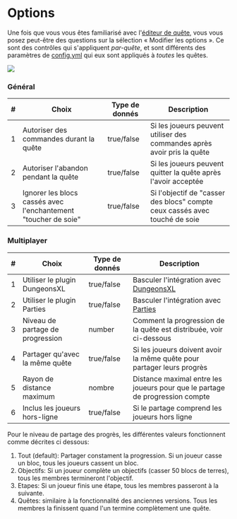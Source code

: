 # Options

Une fois que vous vous êtes familiarisé avec l'[éditeur de quête](https://pikamug.gitbook.io/quests/v/french-francais/configuration/quests-editor), vous vous posez peut-être des questions sur la sélection « Modifier les options ». Ce sont des contrôles qui s'appliquent _par-quête_, et sont différents des paramètres de [config.yml](https://pikamug.gitbook.io/quests/v/french-francais/configuration/configuration#config.yml) qui eux sont appliqués à _toutes_ les quêtes.

![](https://camo.githubusercontent.com/01ac608458bd8b9ea686e4f66bb4d39e0131d0dd738a4317ba898f285345c08a/68747470733a2f2f692e696d6775722e636f6d2f7374485a504f752e706e67)

### Général

| # | Choix                                                          | Type de donnés | Description                                                                |
| - | -------------------------------------------------------------- | -------------- | -------------------------------------------------------------------------- |
| 1 | Autoriser des commandes durant la quête                        | true/false     | Si les joueurs peuvent utiliser des commandes après avoir pris la quête    |
| 2 | Autoriser l'abandon pendant la quête                           | true/false     | Si les joueurs peuvent quitter la quête après l'avoir acceptée             |
| 3 | Ignorer les blocs cassés avec l'enchantement "toucher de soie" | true/false     | Si l'objectif de "casser des blocs" compte ceux cassés avec touché de soie |

### Multiplayer

| # | Choix                            | Type de donnés | Description                                                                                                                 |
| - | -------------------------------- | -------------- | --------------------------------------------------------------------------------------------------------------------------- |
| 1 | Utiliser le plugin DungeonsXL    | true/false     | Basculer l'intégration avec [DungeonsXL](https://github.com/PikaMug/Quests/wiki/Beginner-%E2%80%90-Dependencies#dungeonsxl) |
| 2 | Utiliser le plugin Parties       | true/false     | Basculer l'intégration avec [Parties](https://github.com/PikaMug/Quests/wiki/Beginner-%E2%80%90-Dependencies#parties-)      |
| 3 | Niveau de partage de progression | number         | Comment la progression de la quête est distribuée, voir ci-dessous                                                          |
| 4 | Partager qu'avec la même quête   | true/false     | Si les joueurs doivent avoir la même quête pour partager leurs progrès                                                      |
| 5 | Rayon de distance maximum        | nombre         | Distance maximal entre les joueurs pour que le partage de progression compte                                                |
| 6 | Inclus les joueurs hors-ligne    | true/false     | Si le partage comprend les joueurs hors ligne                                                                               |

Pour le niveau de partage des progrès, les différentes valeurs fonctionnent comme décrites ci dessous:

1. Tout (default): Partager constament la progression. Si un joueur casse un bloc, tous les joueurs cassent un bloc.
2. Objectifs: Si un joueur complète un objectifs (casser 50 blocs de terres), tous les membres termineront l'objectif.
3. Etapes: Si un joueur finis une étape, tous les membres passeront à la suivante.
4. Quêtes: similaire à la fonctionnalité des anciennes versions. Tous les membres la finissent quand l'un termine complètement une quête.
